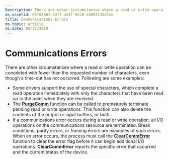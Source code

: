 ```yaml
---
Description: There are other circumstances where a read or write operation can be completed with fewer than the requested number of characters, even though a time-out has not occurred.
ms.assetid: 05f84661-34ff-4e1f-9ec8-e4682138dfee
title: Communications Errors
ms.topic: article
ms.date: 05/31/2018
---
```


# Communications Errors

There are other circumstances where a read or write operation can be completed with fewer than the requested number of characters, even though a time-out has not occurred. Following are some examples:

-   Some drivers support the use of special characters, which complete a read operation immediately with only the characters that have been read up to the point when they are received.
-   The [**PurgeComm**](/windows/desktop/api/Winbase/nf-winbase-purgecomm) function can be called to prematurely terminate pending read or write operations. This function can also delete the contents of the output or input buffers, or both.
-   If a communications error occurs during a read or write operation, all I/O operations on the communications resource are terminated. Break conditions, parity errors, or framing errors are examples of such errors. When an error occurs, the process must call the [**ClearCommError**](/windows/desktop/api/Winbase/nf-winbase-clearcommerror) function to clear the error flag before it can begin additional I/O operations. **ClearCommError** reports the specific error that occurred and the current status of the device.

 

 



